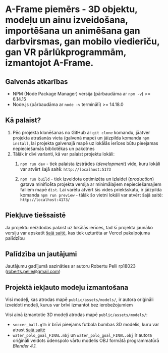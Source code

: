 # A-Frame piemērs - 3D objektu, modeļu un ainu izveidošana, importēšana un animēšana gan darbvirsmas, gan mobilo viedierīču, gan VR pārlūkprogrammām, izmantojot A-Frame.

## Galvenās atkarības
- NPM (Node Package Manager) versija (pārbaudāma ar `npm -v`) >= 6.14.15
- Node.js (pārbaudāma ar `node -v` terminālī) >= 14.18.0

## Kā palaist?
1. Pēc projekta klonēšanas no GitHub ar `git clone` komandu, jāatver projekta atrašanās vieta (galvenā mape) un jāizpilda komanda `npm install`, lai projekta galvenajā mapē uz lokālās ierīces būtu pieejamas nepieciešamās bibliotēkas un pakotnes
2. Tālāk ir divi varianti, kā var palaist projektu lokāli:
    1. `npm run dev` - tiek palaista izstrādes (_development_) vide, kuru lokāli var atvērt šajā saitē: `http://localhost:5173`
    
    2. `npm run build` - tiek izveidota optimizēta un izlaidei (_production_) gatava minificēta projekta versija ar minimālajiem nepieciešamajiem failiem mapē `dist`. Lai varētu atvērt šīs vides priekšskatu, ir jāizpilda komanda `npm run preview` - tālāk šo vietni lokāli var atvērt šajā saitē: `http://localhost:4173/`

## Piekļuve tiešsaistē
Ja projektu neizdodas palaist uz lokālās ierīces, tad šī projekta jaunāko versiju var apskatīt [šajā saitē](https://robertspelle-3d-aframe-water-polo-scene.vercel.app/), kas tiek uzturēta ar Vercel pakalpojuma palīdzību


## Palīdzība un jautājumi
Jautājumu gadījumā sazināties ar autoru Robertu Pelli rp18023 (roberts.pelle@gmail.com)

## Projektā iekļauto modeļu izmantošana
Visi modeļi, kas atrodas mapē `public/assets/models/`, ir autora oriģināli izveidoti modeļi, kurus var brīvi izmantot bez ierobežojumiem

Visi ainā izmantotie 3D modeļi atrodas mapē `public/assets/models/`:
* `soccer_ball.glb` ir brīvi pieejams futbola bumbas 3D modelis, kuru var atrast [šajā saitē](https://sketchfab.com/3d-models/soccer-ball-a51de12e975a425184496fbabc728ca3)
* `water_polo_goal_FINAL.mbj` un `water_polo_goal_FINAL.obj` ir autora oriģināli veidots ūdenspolo vārtu modelis OBJ formātā programmatūrā _Blender 4.1._